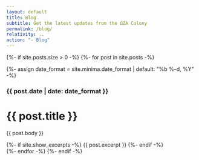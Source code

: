 ```yaml
---
layout: default
title: Blog
subtitle: Get the latest updates from the ΩZA Colony
permalink: /blog/
relativity: ..
action: "- Blog"
---
```

{%- if site.posts.size > 0 -%}
      {%- for post in site.posts -%}
      <div class="blog-card">
        {%- assign date_format = site.minima.date_format | default: "%b %-d, %Y" -%}
        <h3>{{ post.date | date: date_format }}</h3>
        <div class="blog-image" style="background-image: url({{ post.image }})"></div>
        <div class="blog-text">
          <h1>{{ post.title }}</h1>
          <p>{{ post.body }}</p>
        </div>
        {%- if site.show_excerpts -%}
          {{ post.excerpt }}
        {%- endif -%}
      </div>
      {%- endfor -%}
  {%- endif -%}

